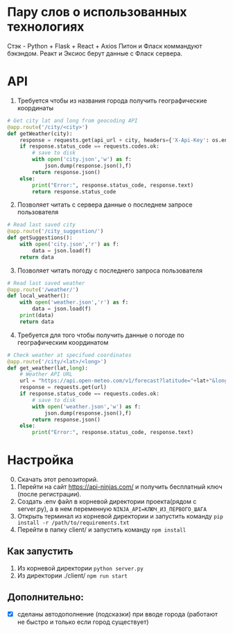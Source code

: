 # Пару слов о использованных технологиях
Стэк -  Python + Flask + React + Axios
Питон и Фласк коммандуют бэкэндом. Реакт и Эксиос берут данные с Фласк сервера.


# API
1. Требуется чтобы из названия города получить географические координаты
```Python
# Get city lat and long from geocoding API
@app.route('/city/<city>')
def getWeather(city):
    response = requests.get(api_url + city, headers={'X-Api-Key': os.environ.get("NINJA_API")})
    if response.status_code == requests.codes.ok:
        # save to disk
        with open('city.json','w') as f:
            json.dump(response.json(),f)
        return response.json()
    else:
        print("Error:", response.status_code, response.text)
        return response.status_code
```
2. Позволяет читать с сервера данные о последнем запросе пользователя
```Python
# Read last saved city
@app.route('/city_suggestion/')
def getSuggestions():
    with open('city.json','r') as f:
        data = json.load(f)
    return data
```
3. Позволяет читать погоду с последнего запроса пользователя
```Python
# Read last saved weather
@app.route('/weather/')
def local_weather():
    with open('weather.json','r') as f:
        data = json.load(f)
    print(data)
    return data
```
4. Требуется для того чтобы получить данные о погоде по географическим координатом
```Python
# Check weather at specifued coordinates 
@app.route('/city/<lat>/<long>')
def get_weather(lat,long):
    # Weather API URL
    url = "https://api.open-meteo.com/v1/forecast?latitude="+lat+"&longitude="+long+"&current=temperature_2m,wind_speed_10m&hourly=temperature_2m,relative_humidity_2m,wind_speed_10m&current=&daily=&forecast_days=3"
    response = requests.get(url)
    if response.status_code == requests.codes.ok:
        # save to disk
        with open('weather.json','w') as f:
            json.dump(response.json(),f)
        return response.json()
    else:
        print("Error:", response.status_code, response.text)
```


# Настройка
0. Скачать этот репозиторий.
1. Перейти на сайт https://api-ninjas.com/  и получить бесплатный ключ (после регистрации).
2. Создать .env файл в корневой директории проекта(рядом с server.py), а в нем переменную ```NINJA_API=КЛЮЧ_ИЗ_ПЕРВОГО_ШАГА```
3. Открыть терминал из корневой директории и запустить команду ```pip install -r /path/to/requirements.txt```
4. Перейти в папку client/ и запустить команду ```npm install``` 

## Как запустить
1. Из корневой директории ```python server.py```
2. Из директории ./client/ ```npm run start```
   
## Дополнительно:
- [x] сделаны автодополнение (подсказки) при вводе города (работают не быстро и только если город существует)
